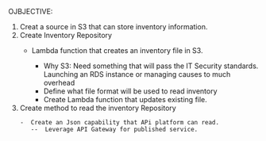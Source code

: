 OJBJECTIVE:

<ol>
<li> Creat a source in S3 that can store inventory information. </li>

<li> Create Inventory Repository</li>

  <ul>
    <li>Lambda function that creates an inventory file in S3.  </li>
    <ul>
        <li> Why S3:  Need something that will pass the IT Security standards.  Launching an RDS instance or managing causes to much overhead
        <li> Define what file format will be used to read inventory  </li>
    <li>Create Lambda function that updates existing file.  </li>
    </ul>
  </ul>

<li> Create method to read the inventory Repository </li>

    -  Create an Json capability that APi platform can read.
       --  Leverage API Gateway for published service.

</ol>
